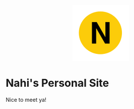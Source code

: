 <p align="center">
  <img src="./imgs/n.svg" alt="n train logo">
</p>

# Nahi's Personal Site

Nice to meet ya!

